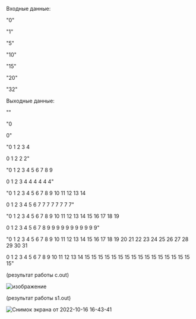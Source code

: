 Входные данные:

"0"

"1"

"5"

"10"

"15"

"20"

"32"

Выходные данные:

""

"0

0"


"0 1 2 3 4 

0 1 2 2 2"

"0 1 2 3 4 5 6 7 8 9 

0 1 2 3 4 4 4 4 4 4"

"0 1 2 3 4 5 6 7 8 9 10 11 12 13 14 

0 1 2 3 4 5 6 7 7 7 7 7 7 7 7"

"0 1 2 3 4 5 6 7 8 9 10 11 12 13 14 15 16 17 18 19 

0 1 2 3 4 5 6 7 8 9 9 9 9 9 9 9 9 9 9 9"

"0 1 2 3 4 5 6 7 8 9 10 11 12 13 14 15 16 17 18 19 20 21 22 23 24 25 26 27 28 29 30 31 

0 1 2 3 4 5 6 7 8 9 10 11 12 13 14 15 15 15 15 15 15 15 15 15 15 15 15 15 15 15 15 15"

(результат работы c.out)

![изображение](https://user-images.githubusercontent.com/61345502/196036870-389f5b4b-9b37-473b-bf63-3d8c51cf9fc4.png)

(результат работы s1.out)

![Снимок экрана от 2022-10-16 16-43-41](https://user-images.githubusercontent.com/61345502/196038852-84afcdb0-a1c2-4b58-878d-80e5fbbf40d5.png)

